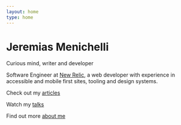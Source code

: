```yaml
---
layout: home
type: home
---
```


<h1 class="home__title">Jeremias Menichelli</h1>
<p class="home__subtitle">Curious mind, writer and developer</p>
<p class="home__bio">  
  Software Engineer at <a href="//newrelic.com">New Relic</a>, a web developer with experience in accessible and mobile first sites, tooling and design&nbsp;systems.
</p>
<nav class="home__nav">
  <p class="home__nav--line">
    Check out my <a href="/blog" class="home__nav--link">articles</a>
  </p>
  <p class="home__nav--line">
    Watch my <a href="/talks" class="home__nav--link">talks</a>
  </p>
  <p class="home__nav--line">
    Find out more <a href="/about" class="home__nav--link">about me</a>
  </p>
</nav>
